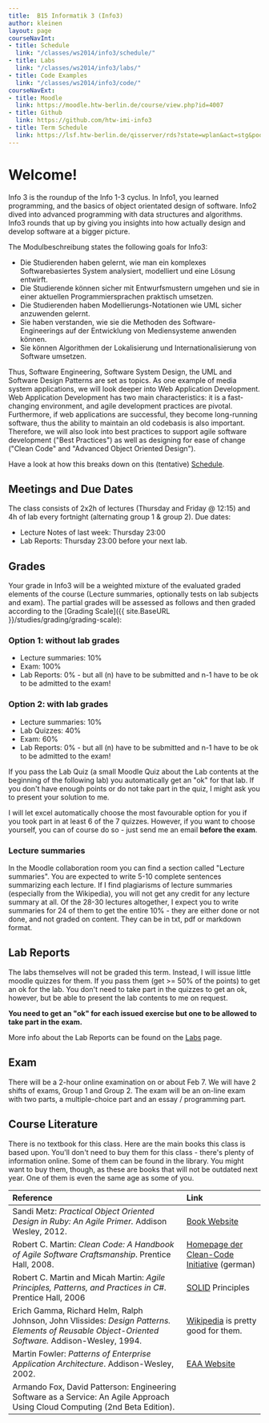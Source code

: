 ```yaml
---
title:  B15 Informatik 3 (Info3)
author: kleinen
layout: page
courseNavInt:
- title: Schedule
  link: "/classes/ws2014/info3/schedule/"
- title: Labs
  link: "/classes/ws2014/info3/labs/"
- title: Code Examples
  link: "/classes/ws2014/info3/code/"
courseNavExt:
- title: Moodle
  link: https://moodle.htw-berlin.de/course/view.php?id=4007
- title: Github
  link: https://github.com/htw-imi-info3
- title: Term Schedule
  link: https://lsf.htw-berlin.de/qisserver/rds?state=wplan&act=stg&pool=stg&show=plan&P.vx=kurz&r_zuordabstgv.semvonint=3&r_zuordabstgv.sembisint=3&missing=allTerms&k_abstgv.abstgvnr=231
---
```




# Welcome!

Info 3 is the roundup of the Info 1-3 cyclus. In Info1, you learned programming, and the basics of object orientated design of software. Info2 dived into advanced programming with data structures and algorithms. Info3 rounds that up by giving you insights into how actually design and develop software at a bigger picture.

The Modulbeschreibung states the following goals for Info3:

*  Die Studierenden haben gelernt, wie man ein komplexes Softwarebasiertes
   System analysiert, modelliert und eine L&ouml;sung entwirft.
*  Die Studierende k&ouml;nnen sicher mit Entwurfsmustern umgehen und sie in einer
   aktuellen Programmiersprachen praktisch umsetzen.
*  Die Studierenden haben Modellierungs-Notationen wie UML sicher anzuwenden
   gelernt.
*  Sie haben verstanden, wie sie die Methoden des Software- Engineerings auf der
   Entwicklung von Mediensysteme anwenden k&ouml;nnen.
*  Sie k&ouml;nnen Algorithmen der Lokalisierung und Internationalisierung von
   Software umsetzen.

Thus, Software Engineering, Software System Design, the UML and Software Design Patterns are set as topics.
As one example of media system applications, we will look deeper into Web Application Development. Web Application Development has two main characteristics: it is a fast-changing environment, and agile development practices are pivotal. Furthermore, if web applications are successful, they become long-running software, thus the ability to maintain an old codebasis is also important. Therefore, we will also look into best practices to support agile software development ("Best Practices") as well as designing for ease of change ("Clean Code" and "Advanced Object Oriented Design").

Have a look at how this breaks down on this (tentative) [Schedule](schedule).

## Meetings and Due Dates

The class consists of 2x2h of lectures (Thursday and Friday @ 12:15) and 4h of lab every fortnight (alternating group 1 & group 2).
Due dates:

* Lecture Notes of last week: Thursday 23:00
* Lab Reports: Thursday 23:00 before your next lab.


## Grades

Your grade in Info3 will be a weighted mixture of the evaluated graded elements of the course (Lecture summaries, optionally tests on lab subjects and exam). The partial grades will be assessed as follows and then graded according to the [Grading Scale]({{ site.BaseURL }}/studies/grading/grading-scale):

### Option 1: without lab grades
* Lecture summaries: 10%
* Exam: 100%
* Lab Reports: 0% - but all (n) have to be submitted and n-1 have to be ok to be admitted to the exam!

### Option 2: with lab grades
* Lecture summaries: 10%
* Lab Quizzes: 40%
* Exam: 60%
* Lab Reports: 0% - but all (n) have to be submitted and n-1 have to be ok to be admitted to the exam!

If you pass the Lab Quiz (a small Moodle Quiz about the Lab contents at the beginning of the following lab) you automatically get an "ok" for that lab. If you don't have enough points or do not take part in the quiz, I might ask you to present your solution to me.

I will let excel automatically choose the most favourable option for you if you took part in at least 6 of the 7 quizzes. However, if you want to choose yourself, you can of course do so - just send me an email **before the exam**.

### Lecture summaries
In the Moodle collaboration room you can find a section called "Lecture summaries". You are expected to write 5-10 complete sentences summarizing each lecture.
If I find plagiarisms of lecture summaries (especially from the Wikipedia), you will not get any credit for any lecture summary at all. Of the 28-30 lectures altogether, I expect you to write summaries for 24 of them to get the entire 10% - they are either done or not done, and not graded on content.
They can be in txt, pdf or markdown format.

## Lab Reports
The labs themselves will not be graded this term. Instead, I will issue little moodle quizzes for them. If you pass them (get >= 50% of the points) to get an ok for the lab. You don't need to take part in the quizzes to get an ok, however, but be able to present the lab contents to me on request.

 **You need to get an "ok" for each issued exercise but one to be allowed to take part in the exam.**

More info about  the Lab Reports can be found on the [Labs](labs) page.

## Exam

There will be a 2-hour online examination on or about Feb 7. We will have 2 shifts of exams, Group 1 and Group 2.  The exam will be an on-line exam with two parts, a multiple-choice part and an essay / programming part.

## Course Literature

There is no textbook for this class. Here are the main books this class is based upon. You'll don't need to buy them for this class - there's plenty of information online. Some of them can be found in the library. You might want to buy them, though, as these are books that will not be outdated next year. One of them is even the same age as some of you.

| Reference                                                                                                                                         | Link |
|:--------------------------------------------------------------------------------------------------------------------------------------------------|:-|
| Sandi Metz: _Practical Object Oriented Design in Ruby: An Agile Primer._ Addison Wesley, 2012.                                                    | [Book Website](https://www.poodr.com/) |
| Robert C. Martin: _Clean Code: A Handbook of Agile Software Craftsmanship_. Prentice Hall, 2008.                                                  | [Homepage der Clean-Code Initiative](https://www.clean-code-developer.de/) (german) |
| Robert C. Martin and Micah Martin: _Agile Principles, Patterns, and Practices in C#_. Prentice Hall, 2006                                         | [SOLID](https://butunclebob.com/ArticleS.UncleBob.PrinciplesOfOod) Principles |
| Erich Gamma, Richard Helm, Ralph Johnson, John Vlissides: _Design Patterns. Elements of Reusable Object-Oriented Software._ Addison-Wesley, 1994. | [Wikipedia](https://en.wikipedia.org/wiki/Software_design_pattern) is pretty good for them. |
| Martin Fowler: _Patterns of Enterprise Application Architecture_. Addison-Wesley, 2002.                                                           | [EAA Website](https://martinfowler.com/eaaCatalog/) |
| Armando Fox, David Patterson: Engineering Software as a Service: An Agile Approach Using Cloud Computing (2nd Beta Edition).                      |  |
